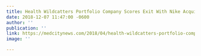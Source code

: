 ```yaml
---
title: Health Wildcatters Portfolio Company Scores Exit With Nike Acquisition
date: 2018-12-07 11:47:00 -0600
author: ''
publication: ''
link: https://medcitynews.com/2018/04/health-wildcatters-portfolio-company-scores-exit-nike-acquisition/?utm_source=hs_email&utm_medium=email&utm_content=2&_hsenc=p2ANqtz-_4_dgxTd3E3geAoAkJ2Fmvp6xStVJMM_KPjHwas20scCRbmBYwiU8LHXfiCYoQKoFtus44OepIghp_dpBMyOQgl-SMuEa8gBVxmpYqxDj_xCeF8F0&_hsmi=2
image: ''

---
```

